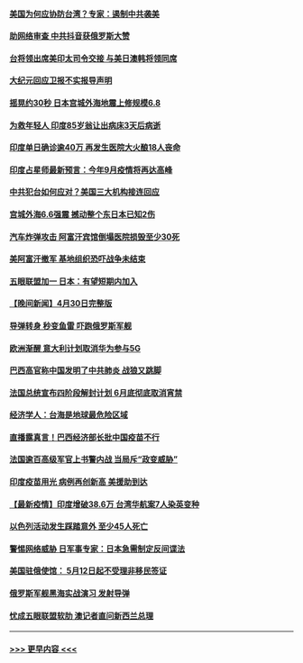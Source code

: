 #### [美国为何应协防台湾？专家：遏制中共袭美](../pages/prog202/a103108696.md?t=05020051) 
#### [助网络审查 中共抖音获俄罗斯大赞](../pages/prog202/a103108626.md?t=05020051) 
#### [台将领出席美印太司令交接 与美日澳韩将领同席](../pages/prog202/a103108666.md?t=05020051) 
#### [大纪元回应卫报不实报导声明](../pages/prog202/a103108633.md?t=05020051) 
#### [摇晃约30秒 日本宫城外海地震上修规模6.8](../pages/prog202/a103108477.md?t=05020051) 
#### [为救年轻人 印度85岁翁让出病床3天后病逝](../pages/prog202/a103108457.md?t=05020051) 
#### [印度单日确诊逾40万 再发生医院大火酿18人丧命](../pages/prog202/a103108440.md?t=05020051) 
#### [印度占星师最新预言：今年9月疫情将再达高峰](../pages/prog202/a103108368.md?t=05020051) 
#### [中共犯台如何应对？美国三大机构接连回应](../pages/prog202/a103108423.md?t=05020051) 
#### [宫城外海6.6强震 撼动整个东日本已知2伤](../pages/prog202/a103108347.md?t=05020051) 
#### [汽车炸弹攻击 阿富汗宾馆倒塌医院损毁至少30死](../pages/prog202/a103108389.md?t=05020051) 
#### [美阿富汗撤军 基地组织恐吓战争未结束](../pages/prog202/a103108030.md?t=05020051) 
#### [五眼联盟加一 日本：有望短期内加入](../pages/prog202/a103108083.md?t=05020051) 
#### [【晚间新闻】4月30日完整版](../pages/prog202/a103108327.md?t=05020051) 
#### [导弹转身 秒变鱼雷 吓跑俄罗斯军舰](../pages/prog202/a103108064.md?t=05020051) 
#### [欧洲渐醒 意大利计划取消华为参与5G](../pages/prog202/a103108199.md?t=05020051) 
#### [巴西高官称中国发明了中共肺炎 战狼又跳脚](../pages/prog202/a103108063.md?t=05020051) 
#### [法国总统宣布四阶段解封计划 6月底彻底取消宵禁](../pages/prog202/a103108070.md?t=05020051) 
#### [经济学人：台海是地球最危险区域](../pages/prog202/a103108131.md?t=05020051) 
#### [直播露真言！巴西经济部长批中国疫苗不行](../pages/prog202/a103108096.md?t=05020051) 
#### [法国逾百高级军官上书警内战 当局斥“政变威胁”](../pages/prog202/a103108017.md?t=05020051) 
#### [印度疫苗用光 病例再创新高 美援助到达](../pages/prog202/a103108054.md?t=05020051) 
#### [【最新疫情】印度增破38.6万 台湾华航案7人染英变种](../pages/prog202/a103108035.md?t=05020051) 
#### [以色列活动发生踩踏意外 至少45人死亡](../pages/prog202/a103107919.md?t=05020051) 
#### [警惕网络威胁 日军事专家：日本急需制定反间谍法](../pages/prog202/a103107912.md?t=05020051) 
#### [美国驻俄使馆： 5月12日起不受理非移民签证](../pages/prog202/a103107903.md?t=05020051) 
#### [俄罗斯军舰黑海实战演习 发射导弹](../pages/prog202/a103107890.md?t=05020051) 
#### [忧成五眼联盟软肋 澳记者直问新西兰总理](../pages/prog202/a103107874.md?t=05020051) 

----
#### [ >>> 更早内容 <<< ](../indexes/prog202-earlier.md)
